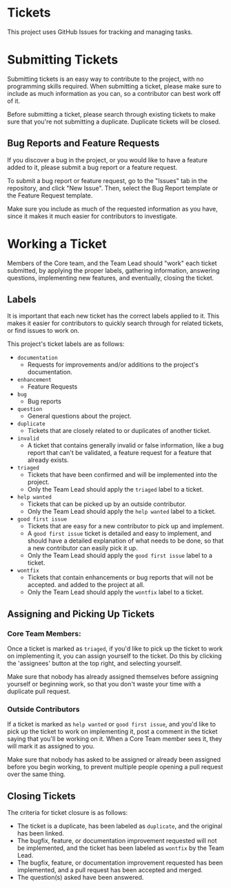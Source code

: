 # Tickets
This project uses GitHub Issues for tracking and managing tasks.

# Submitting Tickets
Submitting tickets is an easy way to contribute to the project, with no programming skills required.
When submitting a ticket, please make sure to include as much information as you can,
so a contributor can best work off of it.

Before submitting a ticket, please search through existing tickets to make sure that you're not
submitting a duplicate. Duplicate tickets will be closed.

## Bug Reports and Feature Requests
If you discover a bug in the project, or you would like to have a feature added to it,
please submit a bug report or a feature request.

To submit a bug report or feature request, go to the "Issues" tab in the repository,
and click "New Issue". Then, select the Bug Report template or the Feature Request template.

Make sure you include as much of the requested information as you have, since it makes it much
easier for contributors to investigate.

# Working a Ticket
Members of the Core team, and the Team Lead should "work" each ticket submitted, by applying the
proper labels, gathering information, answering questions, implementing new
features, and eventually, closing the ticket.

## Labels
It is important that each new ticket has the correct labels applied to it. This makes it easier
for contributors to quickly search through for related tickets, or find issues to work on.

This project's ticket labels are as follows:
- `documentation`
    - Requests for improvements and/or additions to the project's documentation.
- `enhancement`
    - Feature Requests
- `bug`
    - Bug reports
- `question`
    - General questions about the project.
- `duplicate`
    - Tickets that are closely related to or duplicates of another ticket.
- `invalid`
    - A ticket that contains generally invalid or false information, like a bug report that can't
      be validated, a feature request for a feature that already exists.
- `triaged`
    - Tickets that have been confirmed and will be implemented into the project.
    - Only the Team Lead should apply the `triaged` label to a ticket.
- `help wanted`
    - Tickets that can be picked up by an outside contributor.
    - Only the Team Lead should apply the `help wanted` label to a ticket.
- `good first issue`
    - Tickets that are easy for a new contributor to pick up and implement.
    - A `good first issue` ticket is detailed and easy to implement, and should have a detailed
      explanation of what needs to be done, so that a new contributor can easily pick it up.
    - Only the Team Lead should apply the `good first issue` label to a ticket.
- `wontfix`
    - Tickets that contain enhancements or bug reports that will not be accepted.
      and added to the project at all.
    - Only the Team Lead should apply the `wontfix` label to a ticket.

## Assigning and Picking Up Tickets
### Core Team Members:
Once a ticket is marked as `triaged`, if you'd like to pick up the ticket to work on implementing it,
you can assign yourself to the ticket. Do this by clicking the 'assignees' button at the top right,
and selecting yourself.

Make sure that nobody has already assigned themselves before assigning yourself or beginning work,
so that you don't waste your time with a duplicate pull request.

### Outside Contributors
If a ticket is marked as `help wanted` or `good first issue`, and you'd like to pick up the ticket to
work on implementing it, post a comment in the ticket saying that you'll be working on it. When a
Core Team member sees it, they will mark it as assigned to you.

Make sure that nobody has asked to be assigned or already been assigned before you begin working,
to prevent multiple people opening a pull request over the same thing.

## Closing Tickets
The criteria for ticket closure is as follows:
- The ticket is a duplicate, has been labeled as `duplicate`, and the original has been linked.
- The bugfix, feature, or documentation improvement requested will not be implemented, and the
  ticket has been labeled as `wontfix` by the Team Lead.
- The bugfix, feature, or documentation improvement requested has been implemented, and a
  pull request has been accepted and merged.
- The question(s) asked have been answered.
